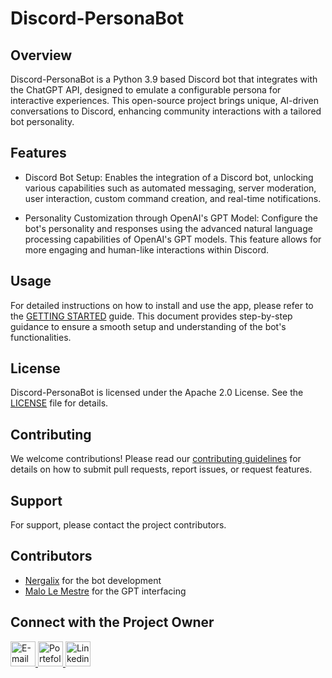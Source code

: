 # Discord-PersonaBot

## Overview

Discord-PersonaBot is a Python 3.9 based Discord bot that integrates with the ChatGPT API, designed to emulate a configurable persona for interactive experiences. This open-source project brings unique, AI-driven conversations to Discord, enhancing community interactions with a tailored bot personality.

## Features

- Discord Bot Setup: Enables the integration of a Discord bot, unlocking various capabilities such as automated messaging, server moderation, user interaction, custom command creation, and real-time notifications.

- Personality Customization through OpenAI's GPT Model: Configure the bot's personality and responses using the advanced natural language processing capabilities of OpenAI's GPT models. This feature allows for more engaging and human-like interactions within Discord.

## Usage

For detailed instructions on how to install and use the  app, please refer to the [GETTING STARTED](./GETTING_STARTED.md) guide. This document provides step-by-step guidance to ensure a smooth setup and understanding of the bot's functionalities.

## License

Discord-PersonaBot is licensed under the Apache 2.0 License. See the [LICENSE](./LICENCE) file for details.

## Contributing

We welcome contributions! Please read our [contributing guidelines](./CONTRIBUTING) for details on how to submit pull requests, report issues, or request features.

## Support

For support, please contact the project contributors. 

## Contributors

- [Nergalix](https://github.com/Nergalix) for the bot development
- [Malo Le Mestre](https://github.com/MaloLM) for the GPT interfacing

## Connect with the Project Owner

<div> 
   <a href="https://portfolio.dopee.io/#/contact" target="_blank">
      <img src="https://img.shields.io/badge/Email-D14836?style=for-the-badge&logo=maildotru&logoColor=white" alt="E-mail" height=40>
   </a>
   
   <a href="https://portfolio.dopee.io" target="_blank">
      <img src="https://img.shields.io/badge/Portefolio-green?style=for-the-badge&logo=vuedotjs&logoColor=white" alt="Portefolio" height=40>
   </a>
   
   <a href="https://www.linkedin.com/in/malo-le-mestre/" target="_blank">
      <img src="https://img.shields.io/badge/LinkedIn-0077B5?style=for-the-badge&logo=linkedin&logoColor=white" alt="Linkedin" height=40>
   </a>
</div>

